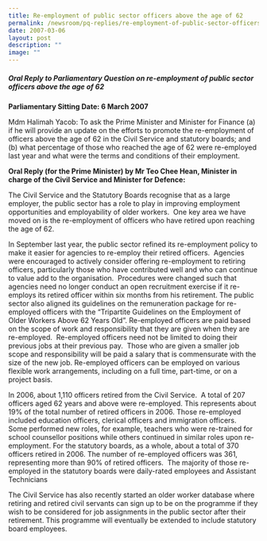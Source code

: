 ```yaml
---
title: Re‑employment of public sector officers above the age of 62
permalink: /newsroom/pq-replies/re-employment-of-public-sector-officers-above-the-age-of-62/
date: 2007-03-06
layout: post
description: ""
image: ""
---
```

##### Oral Reply to Parliamentary Question on re-employment of public sector officers above the age of 62

**Parliamentary Sitting Date: 6 March 2007**

Mdm Halimah Yacob: To ask the Prime Minister and Minister for Finance (a) if he will provide an update on the efforts to promote the re-employment of officers above the age of 62 in the Civil Service and statutory boards; and (b) what percentage of those who reached the age of 62 were re-employed last year and what were the terms and conditions of their employment.

**Oral Reply (for the Prime Minister) by Mr Teo Chee Hean, Minister in charge of the Civil Service and Minister for Defence:**

The Civil Service and the Statutory Boards recognise that as a large employer, the public sector has a role to play in improving employment opportunities and employability of older workers.  One key area we have moved on is the re-employment of officers who have retired upon reaching the age of 62. 

In September last year, the public sector refined its re-employment policy to make it easier for agencies to re-employ their retired officers.  Agencies were encouraged to actively consider offering re-employment to retiring officers, particularly those who have contributed well and who can continue to value add to the organisation.  Procedures were changed such that agencies need no longer conduct an open recruitment exercise if it re-employs its retired officer within six months from his retirement. The public sector also aligned its guidelines on the remuneration package for re-employed officers with the “Tripartite Guidelines on the Employment of Older Workers Above 62 Years Old”. Re-employed officers are paid based on the scope of work and responsibility that they are given when they are re-employed.  Re-employed officers need not be limited to doing their previous jobs at their previous pay.  Those who are given a smaller job scope and responsibility will be paid a salary that is commensurate with the size of the new job. Re-employed officers can be employed on various flexible work arrangements, including on a full time, part-time, or on a project basis.

In 2006, about 1,110 officers retired from the Civil Service.  A total of 207 officers aged 62 years and above were re-employed. This represents about 19% of the total number of retired officers in 2006. Those re-employed included education officers, clerical officers and immigration officers.  Some performed new roles, for example, teachers who were re-trained for school counsellor positions while others continued in similar roles upon re-employment. For the statutory boards, as a whole, about a total of 370 officers retired in 2006. The number of re-employed officers was 361, representing more than 90% of retired officers.  The majority of those re-employed in the statutory boards were daily-rated employees and Assistant Technicians

The Civil Service has also recently started an older worker database where retiring and retired civil servants can sign up to be on the programme if they wish to be considered for job assignments in the public sector after their retirement. This programme will eventually be extended to include statutory board employees.